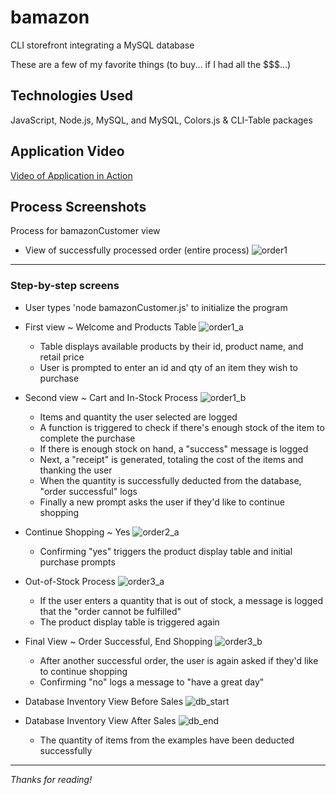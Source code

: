 # bamazon

CLI storefront integrating a MySQL database

These are a few of my favorite things (to buy... if I had all the $$$...)

## Technologies Used
JavaScript, Node.js, MySQL, and MySQL, Colors.js & CLI-Table packages

## Application Video
[Video of Application in Action][2c341124]

  [2c341124]: https://github.com/g33klaura/bamazon/blob/master/screenshots/bamazonCustomer_view.mov "Process Video"

## Process Screenshots
Process for bamazonCustomer view

* View of successfully processed order (entire process)
![order1](screenshots/order1.png)

------
### Step-by-step screens
* User types 'node bamazonCustomer.js' to initialize the program

* First view ~ Welcome and Products Table
![order1_a](screenshots/order1_a.png)

  * Table displays available products by their id, product name, and retail price
  * User is prompted to enter an id and qty of an item they wish to purchase

* Second view ~ Cart and In-Stock Process
![order1_b](screenshots/order1_b.png)

  * Items and quantity the user selected are logged
  * A function is triggered to check if there's enough stock of the item to complete the purchase
  * If there is enough stock on hand, a "success" message is logged
  * Next, a "receipt" is generated, totaling the cost of the items and thanking the user
  * When the quantity is successfully deducted from the database, "order successful" logs
  * Finally a new prompt asks the user if they'd like to continue shopping

* Continue Shopping ~ Yes
![order2_a](screenshots/order2_a.png)

  * Confirming "yes" triggers the product display table and initial purchase prompts

* Out-of-Stock Process
![order3_a](screenshots/order3_a.png)

  * If the user enters a quantity that is out of stock, a message is logged that the "order cannot be fulfilled"
  * The product display table is triggered again

* Final View ~ Order Successful, End Shopping
![order3_b](screenshots/order3_b.png)

  * After another successful order, the user is again asked if they'd like to continue shopping
  * Confirming "no" logs a message to "have a great day"

* Database Inventory View Before Sales
![db_start](screenshots/db_start.png)

* Database Inventory View After Sales
![db_end](screenshots/db_end.png)

  * The quantity of items from the examples have been deducted successfully
------
_Thanks for reading!_
